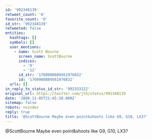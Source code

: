 ```yaml
---
id: '992348139'
retweet_count: '0'
favorite_count: '0'
id_str: '992348139'
retweeted: false
entities:
  hashtags: []
  symbols: []
  user_mentions:
    - name: Scott Bourne
      screen_name: ScottBourne
      indices:
        - '0'
        - '12'
      id_str: '1760980889561976832'
      id: '1760980889561976832'
  urls: []
in_reply_to_status_id_str: '992333122'
original_url: https://twitter.com/jth/status/992348139
date: '2008-11-05T21:45:20.000Z'
sitemap: false
robots: noindex
reply: true
title: '@ScottBourne Maybe even point&shoots like G9, G10, LX3?'
---
```


@ScottBourne Maybe even point&shoots like G9, G10, LX3?